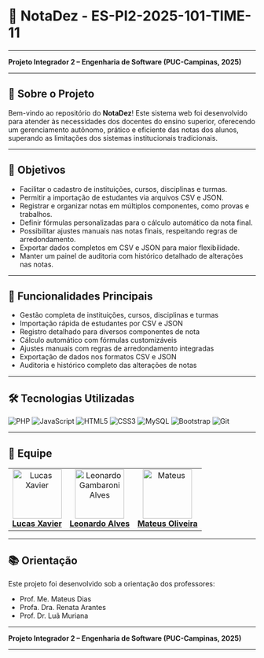 # 🌟 **NotaDez - ES-PI2-2025-101-TIME-11**
---

**Projeto Integrador 2 – Engenharia de Software (PUC-Campinas, 2025)**

---

## 🏢 **Sobre o Projeto**

Bem-vindo ao repositório do **NotaDez**! Este sistema web foi desenvolvido para atender às necessidades dos docentes do ensino superior, oferecendo um gerenciamento autônomo, prático e eficiente das notas dos alunos, superando as limitações dos sistemas institucionais tradicionais.

---

## 🎯 **Objetivos**

- Facilitar o cadastro de instituições, cursos, disciplinas e turmas.  
- Permitir a importação de estudantes via arquivos CSV e JSON.  
- Registrar e organizar notas em múltiplos componentes, como provas e trabalhos.  
- Definir fórmulas personalizadas para o cálculo automático da nota final.  
- Possibilitar ajustes manuais nas notas finais, respeitando regras de arredondamento.  
- Exportar dados completos em CSV e JSON para maior flexibilidade.  
- Manter um painel de auditoria com histórico detalhado de alterações nas notas. 

---

## 🚀 **Funcionalidades Principais**

- Gestão completa de instituições, cursos, disciplinas e turmas  
- Importação rápida de estudantes por CSV e JSON  
- Registro detalhado para diversos componentes de nota  
- Cálculo automático com fórmulas customizáveis  
- Ajustes manuais com regras de arredondamento integradas  
- Exportação de dados nos formatos CSV e JSON  
- Auditoria e histórico completo das alterações de notas 

---

## 🛠 **Tecnologias Utilizadas**

![PHP](https://img.shields.io/badge/-PHP-777BB4?logo=php&logoColor=white&style=for-the-badge) ![JavaScript](https://img.shields.io/badge/-JavaScript-F7DF1E?logo=javascript&logoColor=black&style=for-the-badge) ![HTML5](https://img.shields.io/badge/-HTML5-E34F26?logo=html5&logoColor=white&style=for-the-badge) ![CSS3](https://img.shields.io/badge/-CSS3-1572B6?logo=css3&logoColor=white&style=for-the-badge) ![MySQL](https://img.shields.io/badge/-MySQL-4479A1?logo=mysql&logoColor=white&style=for-the-badge) ![Bootstrap](https://img.shields.io/badge/-Bootstrap-7952B3?logo=bootstrap&logoColor=white&style=for-the-badge) ![Git](https://img.shields.io/badge/-Git-F05032?logo=git&logoColor=white&style=for-the-badge)

---

## 👥 **Equipe**

<table> 
     <tr> 
          <td align="center"> 
               <a href="https://github.com/lucaxaviers"> 
                    <img src="https://avatars.githubusercontent.com/lucaxaviers" width="100px;" alt="Lucas Xavier"/> 
                    <br /> 
                    <b>Lucas Xavier</b> 
               </a> 
          </td> 
          <td align="center"> 
               <a href="https://github.com/Leo-Alves123"> 
                    <img src="https://avatars.githubusercontent.com/Leo-Alves123" width="100px;" alt="Leonardo Gambaroni Alves"/> 
                    <br /> 
                    <b>Leonardo Alves</b> 
               </a> 
          </td>
          <td align="center">
               <a href="https://github.com/mateusor">
                    <img src="https://avatars.githubusercontent.com/mateusor" width="100px;" alt="Mateus"/> 
                    <br /> 
                    <b>Mateus Oliveira</b> 
               </a> 
          </td> 
     </tr> 
</table>

---

## 📚 **Orientação**

Este projeto foi desenvolvido sob a orientação dos professores:

- Prof. Me. Mateus Dias  
- Profa. Dra. Renata Arantes  
- Prof. Dr. Luã Muriana  

---

**Projeto Integrador 2 – Engenharia de Software (PUC-Campinas, 2025)**

---
